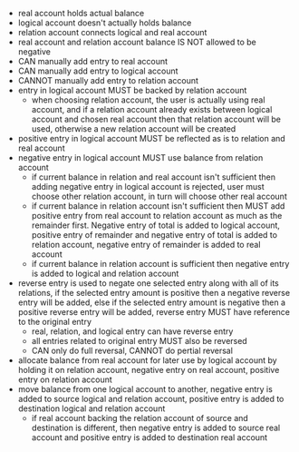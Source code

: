 - real account holds actual balance
- logical account doesn't actually holds balance
- relation account connects logical and real account
- real account and relation account balance IS NOT allowed to be negative
- CAN manually add entry to real account
- CAN manually add entry to logical account
- CANNOT manually add entry to relation account
- entry in logical account MUST be backed by relation account
  -  when choosing relation account, the user is actually using real account, and if a relation account already exists between logical account and chosen real account then that relation account will be used, otherwise a new relation account will be created
- positive entry in logical account MUST be reflected as is to relation and real account
- negative entry in logical account MUST use balance from relation account
  - if current balance in relation and real account isn't sufficient then adding negative entry in logical account is rejected, user must choose other relation account, in turn will choose other real account
  - if current balance in relation account isn't sufficient then MUST add positive entry from real account to relation account as much as the remainder first. Negative entry of total is added to logical account, positive entry of remainder and negative entry of total is added to relation account, negative entry of remainder is added to real account
  - if current balance in relation account is sufficient then negative entry is added to logical and relation account
- reverse entry is used to negate one selected entry along with all of its relations, if the selected entry amount is positive then a negative reverse entry will be added, else if the selected entry amount is negative then a positive reverse entry will be added, reverse entry MUST have reference to the original entry
  - real, relation, and logical entry can have reverse entry
  - all entries related to original entry MUST also be reversed
  - CAN only do full reversal, CANNOT do pertial reversal
- allocate balance from real account for later use by logical account by holding it on relation account, negative entry on real account, positive entry on relation account
- move balance from one logical account to another, negative entry is added to source logical and relation account, positive entry is added to destination logical and relation account
  - if real account backing the relation account of source and destination is different, then negative entry is added to source real account and positive entry is added to destination real account